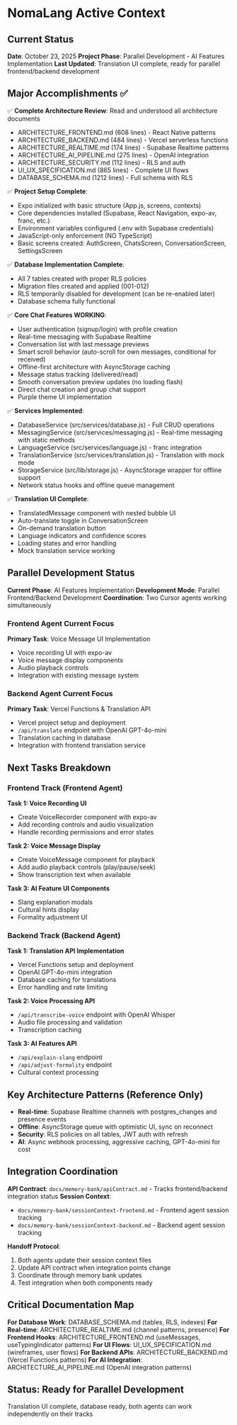 # NomaLang Active Context

## Current Status
**Date**: October 23, 2025
**Project Phase**: Parallel Development - AI Features Implementation
**Last Updated**: Translation UI complete, ready for parallel frontend/backend development

## Major Accomplishments ✅
✅ **Complete Architecture Review**: Read and understood all architecture documents
  - ARCHITECTURE_FRONTEND.md (608 lines) - React Native patterns
  - ARCHITECTURE_BACKEND.md (484 lines) - Vercel serverless functions
  - ARCHITECTURE_REALTIME.md (174 lines) - Supabase Realtime patterns
  - ARCHITECTURE_AI_PIPELINE.md (275 lines) - OpenAI integration
  - ARCHITECTURE_SECURITY.md (112 lines) - RLS and auth
  - UI_UX_SPECIFICATION.md (865 lines) - Complete UI flows
  - DATABASE_SCHEMA.md (1212 lines) - Full schema with RLS

✅ **Project Setup Complete**:
  - Expo initialized with basic structure (App.js, screens, contexts)
  - Core dependencies installed (Supabase, React Navigation, expo-av, franc, etc.)
  - Environment variables configured (.env with Supabase credentials)
  - JavaScript-only enforcement (NO TypeScript)
  - Basic screens created: AuthScreen, ChatsScreen, ConversationScreen, SettingsScreen

✅ **Database Implementation Complete**:
  - All 7 tables created with proper RLS policies
  - Migration files created and applied (001-012)
  - RLS temporarily disabled for development (can be re-enabled later)
  - Database schema fully functional

✅ **Core Chat Features WORKING**:
  - User authentication (signup/login) with profile creation
  - Real-time messaging with Supabase Realtime
  - Conversation list with last message previews
  - Smart scroll behavior (auto-scroll for own messages, conditional for received)
  - Offline-first architecture with AsyncStorage caching
  - Message status tracking (delivered/read)
  - Smooth conversation preview updates (no loading flash)
  - Direct chat creation and group chat support
  - Purple theme UI implementation

✅ **Services Implemented**:
  - DatabaseService (src/services/database.js) - Full CRUD operations
  - MessagingService (src/services/messaging.js) - Real-time messaging with static methods
  - LanguageService (src/services/language.js) - franc integration
  - TranslationService (src/services/translation.js) - Translation with mock mode
  - StorageService (src/lib/storage.js) - AsyncStorage wrapper for offline support
  - Network status hooks and offline queue management

✅ **Translation UI Complete**:
  - TranslatedMessage component with nested bubble UI
  - Auto-translate toggle in ConversationScreen
  - On-demand translation button
  - Language indicators and confidence scores
  - Loading states and error handling
  - Mock translation service working

## Parallel Development Status
**Current Phase**: AI Features Implementation
**Development Mode**: Parallel Frontend/Backend Development
**Coordination**: Two Cursor agents working simultaneously

### Frontend Agent Current Focus
**Primary Task**: Voice Message UI Implementation
- Voice recording UI with expo-av
- Voice message display components
- Audio playback controls
- Integration with existing message system

### Backend Agent Current Focus
**Primary Task**: Vercel Functions & Translation API
- Vercel project setup and deployment
- `/api/translate` endpoint with OpenAI GPT-4o-mini
- Translation caching in database
- Integration with frontend translation service

## Next Tasks Breakdown

### Frontend Track (Frontend Agent)
**Task 1: Voice Recording UI**
- Create VoiceRecorder component with expo-av
- Add recording controls and audio visualization
- Handle recording permissions and error states

**Task 2: Voice Message Display**
- Create VoiceMessage component for playback
- Add audio playback controls (play/pause/seek)
- Show transcription text when available

**Task 3: AI Feature UI Components**
- Slang explanation modals
- Cultural hints display
- Formality adjustment UI

### Backend Track (Backend Agent)
**Task 1: Translation API Implementation**
- Vercel Functions setup and deployment
- OpenAI GPT-4o-mini integration
- Database caching for translations
- Error handling and rate limiting

**Task 2: Voice Processing API**
- `/api/transcribe-voice` endpoint with OpenAI Whisper
- Audio file processing and validation
- Transcription caching

**Task 3: AI Features API**
- `/api/explain-slang` endpoint
- `/api/adjust-formality` endpoint
- Cultural context processing

## Key Architecture Patterns (Reference Only)
- **Real-time**: Supabase Realtime channels with postgres_changes and presence events
- **Offline**: AsyncStorage queue with optimistic UI, sync on reconnect
- **Security**: RLS policies on all tables, JWT auth with refresh
- **AI**: Async webhook processing, aggressive caching, GPT-4o-mini for cost

## Integration Coordination
**API Contract**: `docs/memory-bank/apiContract.md` - Tracks frontend/backend integration status
**Session Context**: 
- `docs/memory-bank/sessionContext-frontend.md` - Frontend agent session tracking
- `docs/memory-bank/sessionContext-backend.md` - Backend agent session tracking

**Handoff Protocol**:
1. Both agents update their session context files
2. Update API contract when integration points change
3. Coordinate through memory bank updates
4. Test integration when both components ready

## Critical Documentation Map
**For Database Work**: DATABASE_SCHEMA.md (tables, RLS, indexes)
**For Real-time**: ARCHITECTURE_REALTIME.md (channel patterns, presence)
**For Frontend Hooks**: ARCHITECTURE_FRONTEND.md (useMessages, useTypingIndicator patterns)
**For UI Flows**: UI_UX_SPECIFICATION.md (wireframes, user flows)
**For Backend APIs**: ARCHITECTURE_BACKEND.md (Vercel Functions patterns)
**For AI Integration**: ARCHITECTURE_AI_PIPELINE.md (OpenAI integration patterns)

## Status: Ready for Parallel Development
Translation UI complete, database ready, both agents can work independently on their tracks
